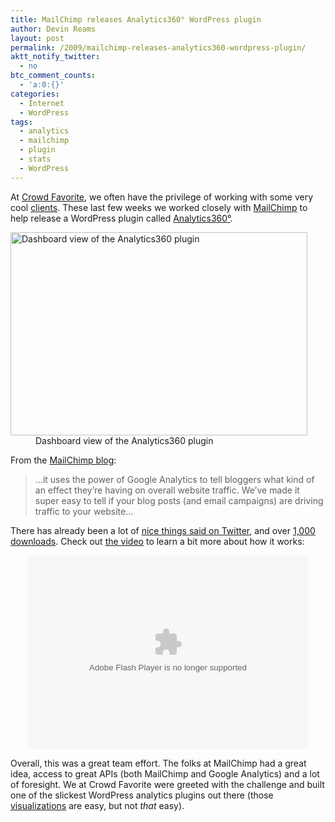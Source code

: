 ```yaml
---
title: MailChimp releases Analytics360° WordPress plugin
author: Devin Reams
layout: post
permalink: /2009/mailchimp-releases-analytics360-wordpress-plugin/
aktt_notify_twitter:
  - no
btc_comment_counts:
  - 'a:0:{}'
categories:
  - Internet
  - WordPress
tags:
  - analytics
  - mailchimp
  - plugin
  - stats
  - WordPress
---
```

At [Crowd Favorite][1], we often have the privilege of working with some very cool [clients][2]. These last few weeks we worked closely with [MailChimp][3] to help release a WordPress plugin called [Analytics360&deg;][4].  
<dl id="attachment_856" class="wp-caption aligncenter" style="max-width:475px">
  <dt>
    <a href="http://wordpress.org/extend/plugins/analytics360/"><img src="https://devin.reams.me/wp/wp-content/uploads/2009/07/analytics360-dashboard.png" alt="Dashboard view of the Analytics360 plugin" title="Analytics360 dashboard view" width="475" height="325" class="size-full wp-image-856" /></a>
  </dt>
  
  <dd>
    Dashboard view of the Analytics360 plugin
  </dd>
</dl>

From the [MailChimp blog][5]:

> &#8230;it uses the power of Google Analytics to tell bloggers what kind of an effect they’re having on overall website traffic. We’ve made it super easy to tell if your blog posts (and email campaigns) are driving traffic to your website&#8230;

There has already been a lot of [nice things said on Twitter][6], and over [1,000 downloads][7]. Check out [the video][8] to learn a bit more about how it works:

<div style="text-align:center">
  <embed src="http://blip.tv/play/gfBPgY6hOIrgIw" type="application/x-shockwave-flash" width="450" height="310" allowscriptaccess="always" allowfullscreen="true">
  </embed>
</div>

Overall, this was a great team effort. The folks at MailChimp had a great idea, access to great APIs (both MailChimp and Google Analytics) and a lot of foresight. We at Crowd Favorite were greeted with the challenge and built one of the slickest WordPress analytics plugins out there (those [visualizations][9] are easy, but not *that* easy).

 [1]: http://crowdfavorite.com/
 [2]: http://crowdfavorite.com/clients
 [3]: http://mailchimp.com
 [4]: http://wordpress.org/extend/plugins/analytics360/
 [5]: http://www.mailchimp.com/blog/google-analytics-plugin-for-wordpress/
 [6]: http://search.twitter.com/search?q=mailchimp+plugin
 [7]: http://wordpress.org/extend/plugins/analytics360/stats/
 [8]: http://blip.tv/play/gfBPgY6hOIrgIw
 [9]: http://code.google.com/apis/visualization/